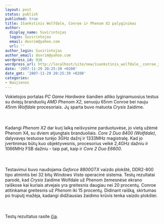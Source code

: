 ```yaml
---
layout: post
status: publish
published: true
title: Išankstinis Wolfdale, Conroe ir Phenom X2 palyginimas
author:
  display_name: Suvirintojas
  login: Suvirintojas
  email: dovrim@yahoo.com
  url: ''
author_login: Suvirintojas
author_email: dovrim@yahoo.com
wordpress_id: 916
wordpress_url: http://localhost/site/new/isankstinis_wolfdale__conroe_ir_phenom_x2_palyginimas/
date: '2007-11-29 20:25:39 +0200'
date_gmt: '2007-11-29 20:25:39 +0200'
categories:
- Naujienos
---
```

<p>Vokietojos portalas <i>PC Game Hardware</i> šiandien atliko lyginamuosius testus su dviejų branduolių <i>AMD Phenom X2</i>, senuoju 65nm Conroe bei nauju 45nm <i>Wolfdale</i> procesoriais. Jų sparta buvo matuota <i>Crysis</i> žaidime.<br />
<br><br />
<br>Kadangi <i>Phenom X2</i> dar kurį laiką neišvysime parduotuvėse, jo vietą užėmė Phenom X4, su dviem atjungtais branduoliais. <i>Core 2 Duo 8400 (Wolfdale)</i>, dalyvavęs testuose turėjo 3GHz dažnį ir 1333MHz magistralę. Kad jo įvertinimas būtų kuo objektyvesnis, procesorius veikė 2,4GHz dažniu ir 1066MHz FSB dažniu - taip pat, kaip ir <i>Core 2 Duo E6600</i>.<br />
<br><br />
<br>Testavimui buvo naudojama <i>Geforce 8800GTX</i> vaizdo plokštė, DDR2-800 tipo atmintis bei 32 bitų <i>Windows Vista</i> operacinė sistema. Testų rezultatai parodė, kad <i>Crysis</i> žaidime Wolfdale už Phenom žemesnėse ekrano raiškose kai kuriais atvejais yra greitesnis daugiau nei 20 procentų. Conroe atitinkamai greitesnis už <i>Phenom</i> iki 15 procentų. Didinant raišką, skirtumas po truputį mažėja, kadangi didžiausias žaidimo krūvis tenka vaizdo plokštei.<br />
<br><br />
<br>Testų rezultatus rasite <a class="ns" href="http://www.pcgameshardware.de/?article_id=622892&page=1">čia</a>.</p>
